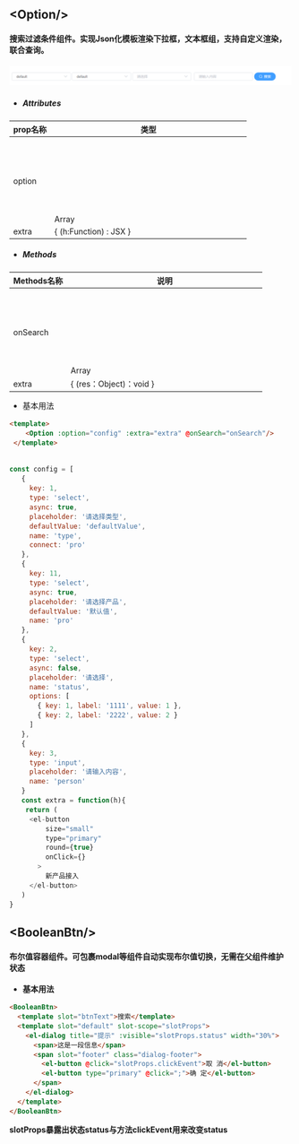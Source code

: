 
##   \<Option/\>
#### 搜索过滤条件组件。实现Json化模板渲染下拉框，文本框组，支持自定义渲染，联合查询。
![image](https://github.com/lucyonegit/elements-compnents/blob/master/static/options.jpg)

- ##### Attributes
prop名称 | 类型
---|---
option | Array<Object>
extra | { (h:Function) : JSX }

- ##### Methods
Methods名称 | 说明
---|---
onSearch | Array<Object>
extra | { (res：Object)：void } 


- 基本用法

```html
<template>
    <Option :option="config" :extra="extra" @onSearch="onSearch"/>
 </template>
 ```
 ```javascript
 
 const config = [
    {
      key: 1,
      type: 'select',
      async: true,
      placeholder: '请选择类型',
      defaultValue: 'defaultValue',
      name: 'type',
      connect: 'pro'
    },
    {
      key: 11,
      type: 'select',
      async: true,
      placeholder: '请选择产品',
      defaultValue: '默认值',
      name: 'pro'
    },
    {
      key: 2,
      type: 'select',
      async: false,
      placeholder: '请选择',
      name: 'status',
      options: [
        { key: 1, label: '1111', value: 1 },
        { key: 2, label: '2222', value: 2 }
      ]
    },
    {
      key: 3,
      type: 'input',
      placeholder: '请输入内容',
      name: 'person'
    }
    const extra = function(h){
     return (
      <el-button
          size="small"
          type="primary"
          round={true}
          onClick={}
        >
          新产品接入
      </el-button>
    )
 }
```

## \<BooleanBtn/\>
#### 布尔值容器组件。可包裹modal等组件自动实现布尔值切换，无需在父组件维护状态


- **基本用法**

```html
<BooleanBtn>
  <template slot="btnText">搜索</template>
  <template slot="default" slot-scope="slotProps">
    <el-dialog title="提示" :visible="slotProps.status" width="30%">
      <span>这是一段信息</span>
      <span slot="footer" class="dialog-footer">
        <el-button @click="slotProps.clickEvent">取 消</el-button>
        <el-button type="primary" @click=";">确 定</el-button>
      </span>
    </el-dialog>
  </template>
</BooleanBtn>
```

**slotProps暴露出状态status与方法clickEvent用来改变status**




